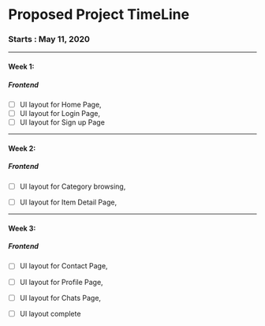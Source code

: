 # Proposed Project TimeLine

### Starts : May 11, 2020
****
#### Week 1: 
##### Frontend
- [ ] UI layout for Home Page,
- [ ] UI layout for Login Page,
- [ ] UI layout for Sign up Page

****

#### Week 2:
##### Frontend
- [ ] UI layout for Category browsing,
- [ ] UI layout for Item Detail Page,


****

#### Week 3:
##### Frontend
- [ ] UI layout for Contact Page,
- [ ] UI layout for Profile Page,
- [ ] UI layout for Chats Page,
- [ ] UI layout complete

